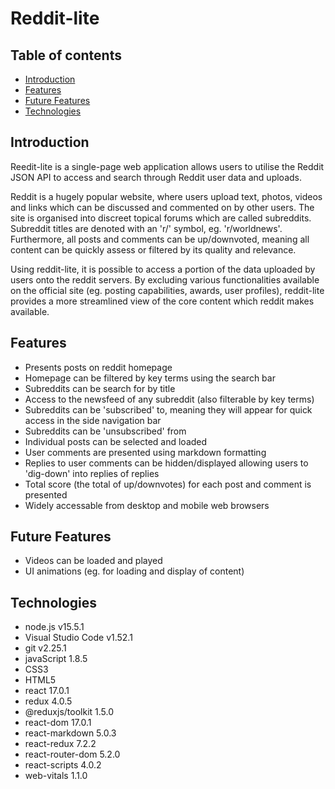 # Reddit-lite

## Table of contents
- [Introduction](#Introduction)
- [Features](#Features)
- [Future Features](#Future-Features)
- [Technologies](#Technologies)

## Introduction
Reedit-lite is a single-page web application allows users to utilise the Reddit JSON API to access and search through Reddit user data and uploads.

Reddit is a hugely popular website, where users upload text, photos, videos and links which can be discussed and commented on by other users. The site is organised into discreet topical forums which are called subreddits. Subreddit titles are denoted with an 'r/' symbol, eg. 'r/worldnews'. Furthermore, all posts and comments can be up/downvoted, meaning all content can be quickly assess or filtered by its quality and relevance.

Using reddit-lite, it is possible to access a portion of the data uploaded by users onto the reddit servers. By excluding various functionalities available on the official site (eg. posting capabilities, awards, user profiles), reddit-lite provides a more streamlined view of the core content which reddit makes available.

## Features

- Presents posts on reddit homepage
- Homepage can be filtered by key terms using the search bar
- Subreddits can be search for by title
- Access to the newsfeed of any subreddit (also filterable by key terms)
- Subreddits can be 'subscribed' to, meaning they will appear for quick access in the side navigation bar
- Subreddits can be 'unsubscribed' from
- Individual posts can be selected and loaded
- User comments are presented using markdown formatting
- Replies to user comments can be hidden/displayed allowing users to 'dig-down' into replies of replies
- Total score (the total of up/downvotes) for each post and comment is presented
- Widely accessable from desktop and mobile web browsers

## Future Features

- Videos can be loaded and played
- UI animations (eg. for loading and display of content)

## Technologies

- node.js v15.5.1
- Visual Studio Code v1.52.1
- git v2.25.1
- javaScript 1.8.5
- CSS3
- HTML5
- react 17.0.1
- redux 4.0.5
- @reduxjs/toolkit 1.5.0
- react-dom 17.0.1
- react-markdown 5.0.3
- react-redux 7.2.2
- react-router-dom 5.2.0
- react-scripts 4.0.2
- web-vitals 1.1.0


